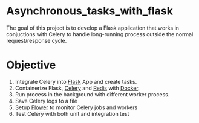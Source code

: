 # Asynchronous_tasks_with_flask
The goal of this project is to develop a Flask application that works in conjuctions with Celery to handle long-running process outside  the normal request/response cycle.
# Objective
1. Integrate Celery into [Flask](https://flask.palletsprojects.com/en/2.2.x/) App and create tasks.
2. Containerize Flask, [Celery](https://docs.celeryq.dev/en/stable/getting-started/introduction.html) and [Redis](https://redis.io/) with [Docker](https://docs.docker.com/).
3. Run process in the background with different worker process.
4. Save Celery logs to a file
5. Setup [Flower](https://flower.readthedocs.io/en/latest/) to monitor Celery jobs and workers
6. Test Celery with both unit and integration test
